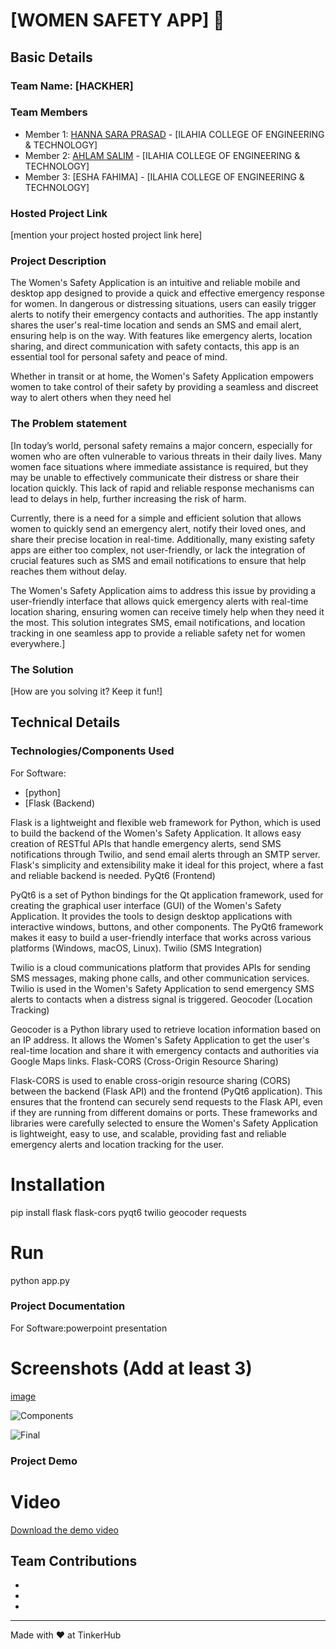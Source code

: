 # [WOMEN SAFETY APP] 🎯


## Basic Details
### Team Name: [HACKHER]


### Team Members
- Member 1: [HANNA SARA PRASAD] - [ILAHIA COLLEGE OF ENGINEERING & TECHNOLOGY]
- Member 2: [AHLAM SALIM] - [ILAHIA COLLEGE OF ENGINEERING & TECHNOLOGY]
- Member 3: [ESHA FAHIMA] - [ILAHIA COLLEGE OF ENGINEERING & TECHNOLOGY]

### Hosted Project Link
[mention your project hosted project link here]

### Project Description
The Women's Safety Application is an intuitive and reliable mobile and desktop app designed to provide a quick and effective emergency response for women. In dangerous or distressing situations, users can easily trigger alerts to notify their emergency contacts and authorities. The app instantly shares the user's real-time location and sends an SMS and email alert, ensuring help is on the way. With features like emergency alerts, location sharing, and direct communication with safety contacts, this app is an essential tool for personal safety and peace of mind.

Whether in transit or at home, the Women's Safety Application empowers women to take control of their safety by providing a seamless and discreet way to alert others when they need hel

### The Problem statement
[In today’s world, personal safety remains a major concern, especially for women who are often vulnerable to various threats in their daily lives. Many women face situations where immediate assistance is required, but they may be unable to effectively communicate their distress or share their location quickly. This lack of rapid and reliable response mechanisms can lead to delays in help, further increasing the risk of harm.

Currently, there is a need for a simple and efficient solution that allows women to quickly send an emergency alert, notify their loved ones, and share their precise location in real-time. Additionally, many existing safety apps are either too complex, not user-friendly, or lack the integration of crucial features such as SMS and email notifications to ensure that help reaches them without delay.

The Women's Safety Application aims to address this issue by providing a user-friendly interface that allows quick emergency alerts with real-time location sharing, ensuring women can receive timely help when they need it the most. This solution integrates SMS, email notifications, and location tracking in one seamless app to provide a reliable safety net for women everywhere.]

### The Solution
[How are you solving it? Keep it fun!]

## Technical Details
### Technologies/Components Used
For Software:
- [python]
- [Flask (Backend)

Flask is a lightweight and flexible web framework for Python, which is used to build the backend of the Women's Safety Application. It allows easy creation of RESTful APIs that handle emergency alerts, send SMS notifications through Twilio, and send email alerts through an SMTP server. Flask's simplicity and extensibility make it ideal for this project, where a fast and reliable backend is needed.
PyQt6 (Frontend)

PyQt6 is a set of Python bindings for the Qt application framework, used for creating the graphical user interface (GUI) of the Women's Safety Application. It provides the tools to design desktop applications with interactive windows, buttons, and other components. The PyQt6 framework makes it easy to build a user-friendly interface that works across various platforms (Windows, macOS, Linux).
Twilio (SMS Integration)

Twilio is a cloud communications platform that provides APIs for sending SMS messages, making phone calls, and other communication services. Twilio is used in the Women's Safety Application to send emergency SMS alerts to contacts when a distress signal is triggered.
Geocoder (Location Tracking)

Geocoder is a Python library used to retrieve location information based on an IP address. It allows the Women's Safety Application to get the user's real-time location and share it with emergency contacts and authorities via Google Maps links.
Flask-CORS (Cross-Origin Resource Sharing)

Flask-CORS is used to enable cross-origin resource sharing (CORS) between the backend (Flask API) and the frontend (PyQt6 application). This ensures that the frontend can securely send requests to the Flask API, even if they are running from different domains or ports.
These frameworks and libraries were carefully selected to ensure the Women's Safety Application is lightweight, easy to use, and scalable, providing fast and reliable emergency alerts and location tracking for the user.


# Installation
pip install flask flask-cors pyqt6 twilio geocoder requests


# Run
python app.py

### Project Documentation
For Software:powerpoint presentation

# Screenshots (Add at least 3)
[image](https://github.com/user-attachments/assets/d1fdc0b8-670f-467c-b749-58aa3506e87b)





![Components](![image](https://github.com/user-attachments/assets/1edafaec-b46e-4748-9fd8-dc15e5b947bc)
)


![Final](![image](https://github.com/user-attachments/assets/c24ca524-37c7-4192-9ce6-db236853f347)
)

### Project Demo
# Video
[Download the demo video](https://drive.google.com/file/d/1zyQDBKx9ODJfbrltH6RaKpATAbwgx0OW/view?usp=drive_link)



## Team Contributions
- [Hanna Sara Prasad]: [frontend]
- [Ahlam Salim]: [backend]
- [Esha Fthima]: [backend]

---
Made with ❤️ at TinkerHub

